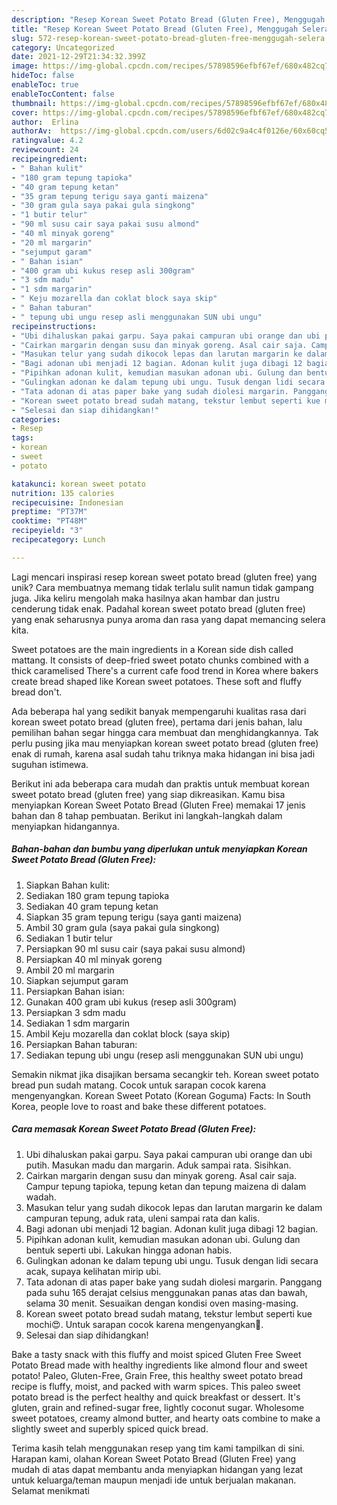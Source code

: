 ```yaml
---
description: "Resep Korean Sweet Potato Bread (Gluten Free), Menggugah Selera"
title: "Resep Korean Sweet Potato Bread (Gluten Free), Menggugah Selera"
slug: 572-resep-korean-sweet-potato-bread-gluten-free-menggugah-selera
category: Uncategorized
date: 2021-12-29T21:34:32.399Z
image: https://img-global.cpcdn.com/recipes/57898596efbf67ef/680x482cq70/korean-sweet-potato-bread-gluten-free-foto-resep-utama.jpg
hideToc: false
enableToc: true
enableTocContent: false
thumbnail: https://img-global.cpcdn.com/recipes/57898596efbf67ef/680x482cq70/korean-sweet-potato-bread-gluten-free-foto-resep-utama.jpg
cover: https://img-global.cpcdn.com/recipes/57898596efbf67ef/680x482cq70/korean-sweet-potato-bread-gluten-free-foto-resep-utama.jpg
author:  Erlina
authorAv:  https://img-global.cpcdn.com/users/6d02c9a4c4f0126e/60x60cq50/avatar.jpg
ratingvalue: 4.2
reviewcount: 24
recipeingredient:
- " Bahan kulit"
- "180 gram tepung tapioka"
- "40 gram tepung ketan"
- "35 gram tepung terigu saya ganti maizena"
- "30 gram gula saya pakai gula singkong"
- "1 butir telur"
- "90 ml susu cair saya pakai susu almond"
- "40 ml minyak goreng"
- "20 ml margarin"
- "sejumput garam"
- " Bahan isian"
- "400 gram ubi kukus resep asli 300gram"
- "3 sdm madu"
- "1 sdm margarin"
- " Keju mozarella dan coklat block saya skip"
- " Bahan taburan"
- " tepung ubi ungu resep asli menggunakan SUN ubi ungu"
recipeinstructions:
- "Ubi dihaluskan pakai garpu. Saya pakai campuran ubi orange dan ubi putih. Masukan madu dan margarin. Aduk sampai rata. Sisihkan."
- "Cairkan margarin dengan susu dan minyak goreng. Asal cair saja. Campur tepung tapioka, tepung ketan dan tepung maizena di dalam wadah."
- "Masukan telur yang sudah dikocok lepas dan larutan margarin ke dalam campuran tepung, aduk rata, uleni sampai rata dan kalis."
- "Bagi adonan ubi menjadi 12 bagian. Adonan kulit juga dibagi 12 bagian."
- "Pipihkan adonan kulit, kemudian masukan adonan ubi. Gulung dan bentuk seperti ubi. Lakukan hingga adonan habis."
- "Gulingkan adonan ke dalam tepung ubi ungu. Tusuk dengan lidi secara acak, supaya kelihatan mirip ubi."
- "Tata adonan di atas paper bake yang sudah diolesi margarin. Panggang pada suhu 165 derajat celsius menggunakan panas atas dan bawah, selama 30 menit. Sesuaikan dengan kondisi oven masing-masing."
- "Korean sweet potato bread sudah matang, tekstur lembut seperti kue mochi😍. Untuk sarapan cocok karena mengenyangkan💖."
- "Selesai dan siap dihidangkan!"
categories:
- Resep
tags:
- korean
- sweet
- potato

katakunci: korean sweet potato 
nutrition: 135 calories
recipecuisine: Indonesian
preptime: "PT37M"
cooktime: "PT48M"
recipeyield: "3"
recipecategory: Lunch

---
```



Lagi mencari inspirasi resep korean sweet potato bread (gluten free) yang unik? Cara membuatnya memang tidak terlalu sulit namun tidak gampang juga. Jika keliru mengolah maka hasilnya akan hambar dan justru cenderung tidak enak. Padahal korean sweet potato bread (gluten free) yang enak seharusnya punya aroma dan rasa yang dapat memancing selera kita.


Sweet potatoes are the main ingredients in a Korean side dish called mattang. It consists of deep-fried sweet potato chunks combined with a thick caramelised There&#39;s a current cafe food trend in Korea where bakers create bread shaped like Korean sweet potatoes. These soft and fluffy bread don&#39;t.

Ada beberapa hal yang sedikit banyak mempengaruhi kualitas rasa dari korean sweet potato bread (gluten free), pertama dari jenis bahan, lalu pemilihan bahan segar hingga cara membuat dan menghidangkannya. Tak perlu pusing jika mau menyiapkan korean sweet potato bread (gluten free) enak di rumah, karena asal sudah tahu triknya maka hidangan ini bisa jadi suguhan istimewa.


Berikut ini ada beberapa cara mudah dan praktis untuk membuat korean sweet potato bread (gluten free) yang siap dikreasikan. Kamu bisa menyiapkan Korean Sweet Potato Bread (Gluten Free) memakai 17 jenis bahan dan 8 tahap pembuatan. Berikut ini langkah-langkah dalam menyiapkan hidangannya.

<!--inarticleads1-->

##### Bahan-bahan dan bumbu yang diperlukan untuk menyiapkan Korean Sweet Potato Bread (Gluten Free):

1. Siapkan  Bahan kulit:
1. Sediakan 180 gram tepung tapioka
1. Sediakan 40 gram tepung ketan
1. Siapkan 35 gram tepung terigu (saya ganti maizena)
1. Ambil 30 gram gula (saya pakai gula singkong)
1. Sediakan 1 butir telur
1. Persiapkan 90 ml susu cair (saya pakai susu almond)
1. Persiapkan 40 ml minyak goreng
1. Ambil 20 ml margarin
1. Siapkan sejumput garam
1. Persiapkan  Bahan isian:
1. Gunakan 400 gram ubi kukus (resep asli 300gram)
1. Persiapkan 3 sdm madu
1. Sediakan 1 sdm margarin
1. Ambil  Keju mozarella dan coklat block (saya skip)
1. Persiapkan  Bahan taburan:
1. Sediakan  tepung ubi ungu (resep asli menggunakan SUN ubi ungu)


Semakin nikmat jika disajikan bersama secangkir teh. Korean sweet potato bread pun sudah matang. Cocok untuk sarapan cocok karena mengenyangkan. Korean Sweet Potato (Korean Goguma) Facts: In South Korea, people love to roast and bake these different potatoes. 

<!--inarticleads2-->

##### Cara memasak Korean Sweet Potato Bread (Gluten Free):

1. Ubi dihaluskan pakai garpu. Saya pakai campuran ubi orange dan ubi putih. Masukan madu dan margarin. Aduk sampai rata. Sisihkan.
1. Cairkan margarin dengan susu dan minyak goreng. Asal cair saja. Campur tepung tapioka, tepung ketan dan tepung maizena di dalam wadah.
1. Masukan telur yang sudah dikocok lepas dan larutan margarin ke dalam campuran tepung, aduk rata, uleni sampai rata dan kalis.
1. Bagi adonan ubi menjadi 12 bagian. Adonan kulit juga dibagi 12 bagian.
1. Pipihkan adonan kulit, kemudian masukan adonan ubi. Gulung dan bentuk seperti ubi. Lakukan hingga adonan habis.
1. Gulingkan adonan ke dalam tepung ubi ungu. Tusuk dengan lidi secara acak, supaya kelihatan mirip ubi.
1. Tata adonan di atas paper bake yang sudah diolesi margarin. Panggang pada suhu 165 derajat celsius menggunakan panas atas dan bawah, selama 30 menit. Sesuaikan dengan kondisi oven masing-masing.
1. Korean sweet potato bread sudah matang, tekstur lembut seperti kue mochi😍. Untuk sarapan cocok karena mengenyangkan💖.
1. Selesai dan siap dihidangkan!

Bake a tasty snack with this fluffy and moist spiced Gluten Free Sweet Potato Bread made with healthy ingredients like almond flour and sweet potato! Paleo, Gluten-Free, Grain Free, this healthy sweet potato bread recipe is fluffy, moist, and packed with warm spices. This paleo sweet potato bread is the perfect healthy and quick breakfast or dessert. It&#39;s gluten, grain and refined-sugar free, lightly coconut sugar. Wholesome sweet potatoes, creamy almond butter, and hearty oats combine to make a slightly sweet and superbly spiced quick bread. 

Terima kasih telah menggunakan resep yang tim kami tampilkan di sini. Harapan kami, olahan Korean Sweet Potato Bread (Gluten Free) yang mudah di atas dapat membantu anda menyiapkan hidangan yang lezat untuk keluarga/teman maupun menjadi ide untuk berjualan makanan. Selamat menikmati
